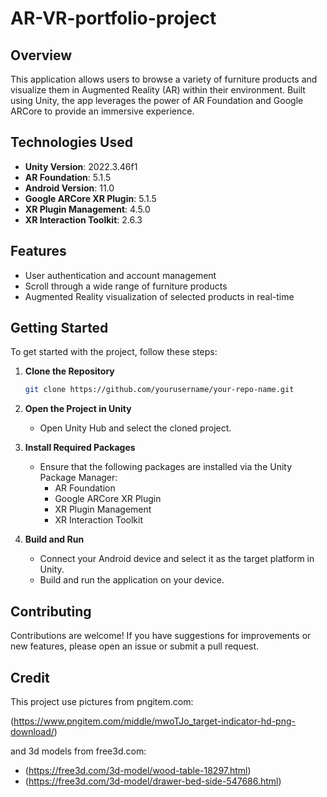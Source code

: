 # AR-VR-portfolio-project

## Overview

This application allows users to browse a variety of furniture products and visualize them in Augmented Reality (AR) within their environment. Built using Unity, the app leverages the power of AR Foundation and Google ARCore to provide an immersive experience.

## Technologies Used

- **Unity Version**: 2022.3.46f1
- **AR Foundation**: 5.1.5
- **Android Version**: 11.0
- **Google ARCore XR Plugin**: 5.1.5
- **XR Plugin Management**: 4.5.0
- **XR Interaction Toolkit**: 2.6.3

## Features

- User authentication and account management
- Scroll through a wide range of furniture products
- Augmented Reality visualization of selected products in real-time

## Getting Started

To get started with the project, follow these steps:

1. **Clone the Repository**
   ```bash
   git clone https://github.com/yourusername/your-repo-name.git
   ```

2. **Open the Project in Unity**
   - Open Unity Hub and select the cloned project.

3. **Install Required Packages**
   - Ensure that the following packages are installed via the Unity Package Manager:
     - AR Foundation
     - Google ARCore XR Plugin
     - XR Plugin Management
     - XR Interaction Toolkit

4. **Build and Run**
   - Connect your Android device and select it as the target platform in Unity.
   - Build and run the application on your device.

## Contributing

Contributions are welcome! If you have suggestions for improvements or new features, please open an issue or submit a pull request.

## Credit

This project use pictures from pngitem.com:

(https://www.pngitem.com/middle/mwoTJo_target-indicator-hd-png-download/)

and 3d models from free3d.com:

- (https://free3d.com/3d-model/wood-table-18297.html)
- (https://free3d.com/3d-model/drawer-bed-side-547686.html)
